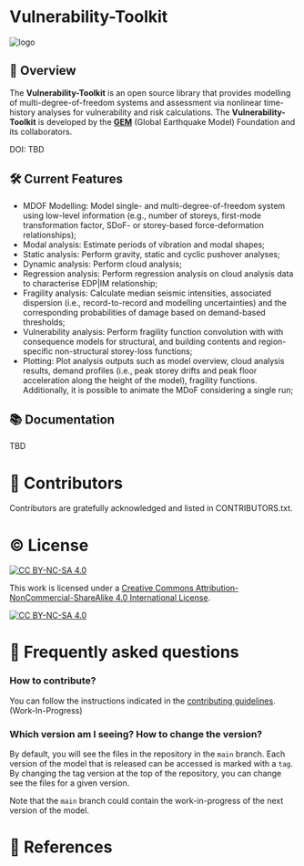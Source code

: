 # Vulnerability-Toolkit

![logo](https://github.com/mouayed-nafeh/random/assets/149155077/024e652c-8bc3-41c1-b2fc-0ae1e9f5816a)

## 🔎 Overview 

The **Vulnerability-Toolkit** is an open source library that provides modelling of multi-degree-of-freedom systems and assessment via nonlinear time-history analyses for vulnerability and risk calculations. The **Vulnerability-Toolkit** is developed by the **[GEM](http://www.globalquakemodel.org)** (Global Earthquake Model) Foundation and its collaborators.

DOI: TBD

## 🛠️ Current Features

* MDOF Modelling: Model single- and multi-degree-of-freedom system using low-level information (e.g., number of storeys, first-mode transformation factor, SDoF- or storey-based force-deformation relationships);
* Modal analysis: Estimate periods of vibration and modal shapes;
* Static analysis: Perform gravity, static and cyclic pushover analyses;
* Dynamic analysis: Perform cloud analysis;
* Regression analysis: Perform regression analysis on cloud analysis data to characterise EDP|IM relationship;
* Fragility analysis: Calculate median seismic intensities, associated dispersion (i.e., record-to-record and modelling uncertainties) and the corresponding probabilities of damage based on demand-based thresholds;
* Vulnerability analysis: Perform fragility function convolution with with consequence models  for structural, and building contents and region-specific non-structural storey-loss functions;
* Plotting: Plot analysis outputs such as model overview, cloud analysis results, demand profiles (i.e., peak storey drifts and peak floor acceleration along the height of the model), fragility functions. Additionally, it is possible to animate the MDoF considering a single run;

## 📚 Documentation

TBD

# 🌟 Contributors

Contributors are gratefully acknowledged and listed in CONTRIBUTORS.txt. 

# © License
[![CC BY-NC-SA 4.0][cc-by-nc-sa-shield]][cc-by-nc-sa]

This work is licensed under a
[Creative Commons Attribution-NonCommercial-ShareAlike 4.0 International License][cc-by-nc-sa].

[![CC BY-NC-SA 4.0][cc-by-nc-sa-image]][cc-by-nc-sa]

[cc-by-nc-sa]: http://creativecommons.org/licenses/by-nc-sa/4.0/
[cc-by-nc-sa-image]: https://licensebuttons.net/l/by-nc-sa/4.0/88x31.png
[cc-by-nc-sa-shield]: https://img.shields.io/badge/License-CC%20BY--NC--SA%204.0-lightgrey.svg

# 🤔 Frequently asked questions

### How to contribute?

You can follow the instructions indicated in the [contributing guidelines](./contribute_guidelines.md). (Work-In-Progress)

### Which version am I seeing? How to change the version?

By default, you will see the files in the repository in the `main` branch. Each version of the model that is released can be accessed is marked with a `tag`. By changing the tag version at the top of the repository, you can change see the files for a given version.

Note that the `main` branch could contain the work-in-progress of the next version of the model.

# 📑 References
[^1]: Nafeh, A.M.B., Al-Jawhari, K., Silva, V, (202X). Title Pending. Journal
[^2]: Nafeh, A.M.B., Al-Jawhari, K., Silva, V, (202X). Title Pending. COMPDYN
